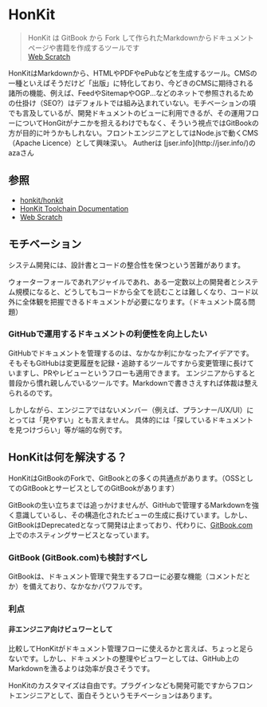 # HonKit

> HonKit は GitBook から Fork して作られたMarkdownからドキュメントページや書籍を作成するツールです<br/>[Web Scratch](https://efcl.info/2020/06/19/githon/)

<p class="author-comment">HonKitはMarkdownから、HTMLやPDFやePubなどを生成するツール。CMSの一種といえばそうだけど「出版」に特化しており、今どきのCMSに期待される諸所の機能、例えば、FeedやSitemapやOGP...などのネットで参照されるための仕掛け（SEO?）はデフォルトでは組み込まれていない。モチベーションの項でも言及しているが、開発ドキュメントのビューに利用できるが、その運用フローについてHonGitがナニかを担えるわけでもなく、そういう視点ではGitBookの方が目的に叶うかもしれない。フロントエンジニアとしてはNode.jsで動くCMS（Apache Licence）として興味深い。
Autherは [jser.info](http://jser.info/)のazaさん</p>

## 参照
- [honkit/honkit](https://github.com/honkit/honkit)
- [HonKit Toolchain Documentation
](https://honkit.netlify.app/)
- [Web Scratch](https://efcl.info/2020/06/19/githon/)

## モチベーション
システム開発には、設計書とコードの整合性を保つという苦難があります。

ウォーターフォールであれアジャイルであれ、ある一定数以上の開発者とシステム規模になると、どうしてもコードから全てを読むことは難しくなり、コード以外に全体観を把握できるドキュメントが必要になります。（ドキュメント腐る問題）

### GitHubで運用するドキュメントの利便性を向上したい
GitHubでドキュメントを管理するのは、なかなか利にかなったアイデアです。そもそもGitHubは変更履歴を記録・追跡するツールですから変更管理に長けていますし、PRやレビューというフローも適用できます。
エンジニアからすると普段から慣れ親しんでいるツールです。Markdownで書きさえすれば体裁は整えられるのです。

しかしながら、エンジニアではないメンバー（例えば、プランナー/UX/UI）にとっては「見やすい」とも言えません。
具体的には「探しているドキュメントを見つけづらい」等が端的な例です。

## HonKitは何を解決する？
HonKitはGitBookのForkで、GitBookとの多くの共通点があります。（OSSとしてのGitBookとサービスとしてのGitBookがあります）

GitBookの生い立ちまでは追っかけませんが、GitHubで管理するMarkdownを強く意識しているし、その構造化されたビューの生成に長けています。しかし、GitBookはDeprecatedとなって開発は止まっており、代わりに、[GitBook.com](https://www.gitbook.com/)上でのホスティングサービスとなっています。

### GitBook (GitBook.com)も検討すべし
GitBookは、ドキュメント管理で発生するフローに必要な機能（コメントだとか）を備えており、なかなかパワフルです。

### 利点
#### 非エンジニア向けビュワーとして
比較してHonKitがドキュメント管理フローに使えるかと言えば、ちょっと足らないです。しかし、ドキュメントの整理やビュワーとしては、GitHub上のMarkdownを漁るよりは効率が良さそうです。

HonKitのカスタマイズは自由です。プラグインなども開発可能ですからフロントエンジニアとして、面白そうというモチベーションはあります。